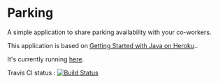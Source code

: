 # Parking

A simple application to share parking availability with your co-workers.

This application is based on [Getting Started with Java on Heroku](https://devcenter.heroku.com/articles/getting-started-with-java)..

It's currently running [here](https://takemyplace.herokuapp.com/).

Travis CI status :
[![Build Status](https://travis-ci.org/lefevre00/parking.svg)](https://travis-ci.org/lefevre00/parking)
